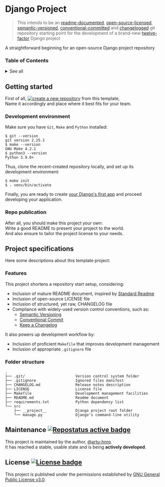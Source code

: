 # Django Project
> This intends to be an [readme-documented][-0], [open-source-licensed][-1], [semantic-versioned][-2],
[conventional-committed][-3] and [changelogged][-4] git repository starting point
for the development of a brand-new [twelve-factor][-5] Django project

A straightforward beginning for an open-source Django project repository

[-0]: https://www.makeareadme.com/ "Make a README"
[-1]: https://choosealicense.com/licenses/ "Choose a License"
[-2]: https://semver.org/ "Semantic Versioning"
[-3]: https://www.conventionalcommits.org/en/v1.0.0/ "Conventional Commits"
[-4]: https://keepachangelog.com/en/1.0.0/ "Keep a Changelog"
[-5]: https://12factor.com/ "Twelve Factor"

### Table of Contents
<details>
  <summary>See all</summary>

  * [Getting started](#getting-started)
    * [Development environment](#development-environment)
    * [Repo publication](#repo-publication)
  * [Project specifications](#project-specifications)
    * [Features](#features)
    * [Folder structure](#folder-structure)
  * [Maintenance](#maintenance-)
  * [License](#license-)

</details>


## Getting started
First of all, [![create a new repository][B1]][!1] from this template, \
Name it accordingly and place where it best fits for your team.

[B1]: https://img.shields.io/static/v1?label=create%20a%20new%20repository&message=%20&style=social "Create new repository"
[!1]: https://github.com/generic-tree/sjango-project/generate "Github repository's template generation URL"

### Development environment
Make sure you have `Git`, `Make` and `Python` installed:
```shell
$ git --version
git version 2.25.1
$ make --version
GNU Make 4.2.1
$ python3 --version
Python 3.9.0+
```

Thus, clone the recent-created repository locally,
and set up its development environment:

```shell
$ make init
$ . venv/bin/activate
```

Finally, you are ready to create [your Django's first app][1]
and proceed developing your application.

[1]: https://docs.djangoproject.com/en/dev/intro/tutorial01/

### Repo publication
After all, you should make this project your own: \
Write a good README to present your project to the world. \
And also ensure to tailor the project license to your needs.


## Project specifications
Here some descriptions about this template project:

### Features
This project shortens a repository start setup, considering:
* Inclusion of mature README document, inspired by [Standard Readme][>1]
* Inclusion of open-source LICENSE file
* Inclusion of structured, yet raw, CHANGELOG file
* Compliance with widely-used version control conventions, such as:
    * [Semantic Versioning][-2]
    * [Conventional Commit][-3]
    * [Keep a Changelog][-4]

It also powers up development workflow by:
* Inclusion of proficient `Makefile` that improves development management
* Inclusion of appropriate `.gitignore` file

[>1]: https://github.com/RichardLitt/standard-readme/blob/master/spec.md "Standard readme specification"

### Folder structure
```
.
├── .git/                       Version control system folder
├── .gitignore                  Ignored files manifest
├── CHANGELOG.md                Release notes description
├── LICENSE                     License file
├── Makefile                    Development management facilities
├── README.md                   Readme document
├── requirements.txt            Python dependency list
└── src
    ├── __project__             Django project root folder
    └── manage.py               Django's command-line utility
```


## Maintenance [![][B2]][>2]
This project is maintained by the author, [@artu-hnrq](https://github.com/artu-hnrq). \
It has reached a stable, usable state and is being **actively developed**.

[>2]: https://www.repostatus.org "Repo maintenance status"
[B2]: https://www.repostatus.org/badges/latest/active.svg "Repostatus active badge"


## License [![][B3]][>3]
This project is published under the permissions established by [GNU General Public License v3.0][>3].

[B3]: https://img.shields.io/github/license/artu-hnrq/Django_GoogleAppEngine_Template?color=green "License badge"
[>3]: https://choosealicense.com/licenses/gpl-3.0/ "GPL 3.0 License description"
